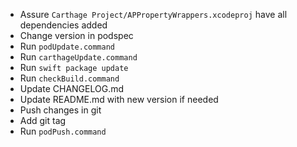 - Assure `Carthage Project/APPropertyWrappers.xcodeproj` have all dependencies added
- Change version in podspec
- Run `podUpdate.command`
- Run `carthageUpdate.command`
- Run `swift package update`
- Run `checkBuild.command`
- Update CHANGELOG.md
- Update README.md with new version if needed
- Push changes in git
- Add git tag
- Run `podPush.command`
